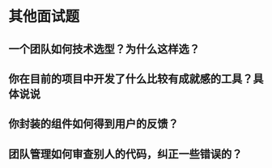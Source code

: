 # 其他面试题

## 一个团队如何技术选型？为什么这样选？

## 你在目前的项目中开发了什么比较有成就感的工具？具体说说

## 你封装的组件如何得到用户的反馈？

## 团队管理如何审查别人的代码，纠正一些错误的？
